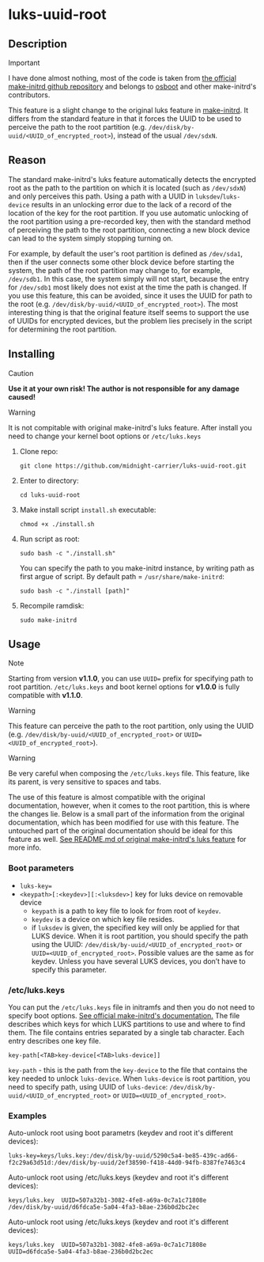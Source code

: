 # luks-uuid-root

## Description
> [!IMPORTANT]
> I have done almost nothing, most of the code is taken from [the official make-initrd github repository](https://github.com/osboot/make-initrd) and belongs to [osboot](https://github.com/osboot/) and other make-initrd's сontributors.

This feature is a slight change to the original luks feature in [make-initrd](https://github.com/osboot/make-initrd). It differs from the standard feature in that it forces the UUID to be used to perceive the path to the root partition (e.g. ```/dev/disk/by-uuid/<UUID_of_encrypted_root>```), instead of the usual ```/dev/sdxN```.

## Reason
The standard make-initrd's luks feature automatically detects the encrypted root as the path to the partition on which it is located (such as ```/dev/sdxN```) and only perceives this path. Using a path with a UUID in ```luksdev```/```luks-device``` results in an unlocking error due to the lack of a record of the location of the key for the root partition. 
If you use automatic unlocking of the root partition using a pre-recorded key, then with the standard method of perceiving the path to the root partition, connecting a new block device can lead to the system simply stopping turning on. 

For example, by default the user's root partition is defined as ```/dev/sda1```, then if the user connects some other block device before starting the system, the path of the root partition may change to, for example, ```/dev/sdb1```. In this case, the system simply will not start, because the entry for ```/dev/sdb1``` most likely does not exist at the time the path is changed.
If you use this feature, this can be avoided, since it uses the UUID for path to the root (e.g. ```/dev/disk/by-uuid/<UUID_of_encrypted_root>```).
The most interesting thing is that the original feature itself seems to support the use of UUIDs for encrypted devices, but the problem lies precisely in the script for determining the root partition.

## Installing
> [!CAUTION]
> **Use it at your own risk! The author is not responsible for any damage caused!**

> [!WARNING]
> It is not compitable with original make-initrd's luks feature. After install you need to change your kernel boot options or ```/etc/luks.keys```

1. Clone repo:
   ```
   git clone https://github.com/midnight-carrier/luks-uuid-root.git
   ```

2. Enter to directory:
   ```
   cd luks-uuid-root
   ```

3. Make install script ```install.sh``` executable:
   ```
   chmod +x ./install.sh
   ```

4. Run script as root:
   ```
   sudo bash -c "./install.sh"
   ```
   You can specify the path to you make-initrd instance, by writing path as first argue of script. By default path = ```/usr/share/make-initrd```:
   ```
   sudo bash -c "./install [path]"
   ```

5. Recompile ramdisk:
   ```
   sudo make-initrd
   ```

## Usage
> [!NOTE]
> Starting from version **v1.1.0**, you can use ```UUID=``` prefix for specifying path to root partition.
> ```/etc/luks.keys``` and boot kernel options for **v1.0.0** is fully compatible with **v1.1.0**.

> [!WARNING]
> This feature can perceive the path to the root partition, only using the UUID (e.g. ```/dev/disk/by-uuid/<UUID_of_encrypted_root>``` or ```UUID=<UUID_of_encrypted_root>```).

> [!WARNING]
> Be very careful when composing the ```/etc/luks.keys``` file. This feature, like its parent, is very sensitive to spaces and tabs.

The use of this feature is almost compatible with the original documentation, however, when it comes to the root partition, this is where the changes lie. Below is a small part of the information from the original documentation, which has been modified for use with this feature. The untouched part of the original documentation should be ideal for this feature as well. [See README.md of original make-initrd's luks feature](https://github.com/osboot/make-initrd/blob/master/features/luks/README.md) for more info.

### Boot parameters
 - `luks-key=`
  - `<keypath>[:<keydev>][:<luksdev>]` key for luks device on removable device
    - `keypath` is a path to key file to look for from root of `keydev`.
    - `keydev` is a device on which key file resides.
    - if `luksdev` is given, the specified key will only be applied for that LUKS device. When it is root partition, you should specify the path using the UUID: ```/dev/disk/by-uuid/<UUID_of_encrypted_root>``` or ```UUID=<UUID_of_encrypted_root>```. Possible values are the same as for keydev. Unless you have several LUKS devices, you don’t have to specify this parameter.



### /etc/luks.keys

You can put the ```/etc/luks.keys``` file in initramfs and then you do not need to specify boot options. [See official make-initrd's documentation.](https://github.com/osboot/make-initrd/blob/master/Documentation/Configuration.md#image-generation-settings) The file describes which keys for which LUKS partitions to use and where to find them. 
The file contains entries separated by a single tab character. Each entry describes one key file.
```
key-path[<TAB>key-device[<TAB>luks-device]]
```
```key-path``` - this is the path from the ```key-device``` to the file that contains the key needed to unlock ```luks-device```.
When ```luks-device``` is root partition, you need to specify path, using UUID of ```luks-device```: ```/dev/disk/by-uuid/<UUID_of_encrypted_root>``` or ```UUID=<UUID_of_encrypted_root>```.

### Examples
Auto-unlock root using boot parametrs (keydev and root it's different devices):
```
luks-key=keys/luks.key:/dev/disk/by-uuid/5290c5a4-be85-439c-ad66-f2c29a63d51d:/dev/disk/by-uuid/2ef38590-f418-44d0-94fb-8387fe7463c4
```

Auto-unlock root using /etc/luks.keys (keydev and root it's different devices):
```
keys/luks.key  UUID=507a32b1-3082-4fe8-a69a-0c7a1c71808e  /dev/disk/by-uuid/d6fdca5e-5a04-4fa3-b8ae-236b0d2bc2ec
```

Auto-unlock root using /etc/luks.keys (keydev and root it's different devices):
```
keys/luks.key  UUID=507a32b1-3082-4fe8-a69a-0c7a1c71808e   UUID=d6fdca5e-5a04-4fa3-b8ae-236b0d2bc2ec
```

